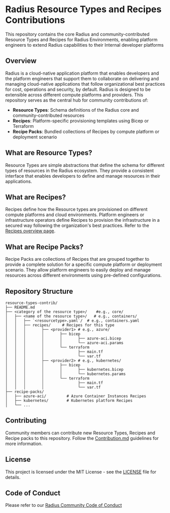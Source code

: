# Radius Resource Types and Recipes Contributions

This repository contains the core Radius and community-contributed Resource Types and Recipes for Radius Environments, enabling platform engineers to extend Radius capabilities to their Internal developer platforms

## Overview

Radius is a cloud-native application platform that enables developers and the platform engineers that support them to collaborate on delivering and managing cloud-native applications that follow organizational best practices for cost, operations and security, by default. Radius is designed to be extensible across different compute platforms and providers. This repository serves as the central hub for community contributions of:

- **Resource Types**: Schema definitions of the Radius core and community-contributed resources
- **Recipes**: Platform-specific provisioning templates using Bicep or Terraform
- **Recipe Packs**: Bundled collections of Recipes by compute platform or deployment scenario

## What are Resource Types?

Resource Types are simple abstractions that define the schema for different types of resources in the Radius ecosystem. They provide a consistent interface that enables developers to define and manage resources in their applications.

## What are Recipes?

Recipes define how the Resource types are provisioned on different compute platforms and cloud environments. Platform engineers or infrastructure operators define Recipes to provision the infrastructure in a secured way following the organization's best practices. Refer to the [Recipes overview page](https://docs.radapp.io/guides/recipes/overview/).

## What are Recipe Packs?

Recipe Packs are collections of Recipes that are grouped together to provide a complete solution for a specific compute platform or deployment scenario. They allow platform engineers to easily deploy and manage resources across different environments using pre-defined configurations.

## Repository Structure

```
resource-types-contrib/
├── README.md
├── <category of the resource type>/    #e.g., core/
│   ├── <name of the resource type>/   # e.g., containers/
│   │   ├── `<resourcetype>.yaml`/  # e.g., containers.yaml  
│   │   ├── recipes/     # Recipes for this type
│   │   │       ├── <provider1> # e.g., azure/
│   │   │       │       ├── bicep
│   │   │       │       │       ├── azure-aci.bicep
│   │   │       │       │       └── azure-aci.params
│   │   │       │       └── terraform
│   │   │       │               ├── main.tf
│   │   │       │               └── var.tf
│   │   │       ├── <provider2> # e.g., kubernetes/
│   │   │       │       ├── bicep
│   │   │       │       │       ├── kubernetes.bicep
│   │   │       │       │       └── kubernetes.params
│   │   │       │       └── terraform
│   │   │       │               ├── main.tf
│   │   │       │               └── var.tf
├── recipe-packs/
│   ├── azure-aci/         # Azure Container Instances Recipes
│   ├── kubernetes/        # Kubernetes platform Recipes
│   └── ...
```

## Contributing

Community members can contribute new Resource Types, Recipes and Recipe packs to this repository. Follow the [Contribution.md](/CONTRIBUTING.md) guidelines for more information.

## License

This project is licensed under the MIT License - see the [LICENSE](LICENSE) file for details.

## Code of Conduct

Please refer to our [Radius Community Code of Conduct](https://github.com/radius-project/radius/blob/main/CODE_OF_CONDUCT.md)
